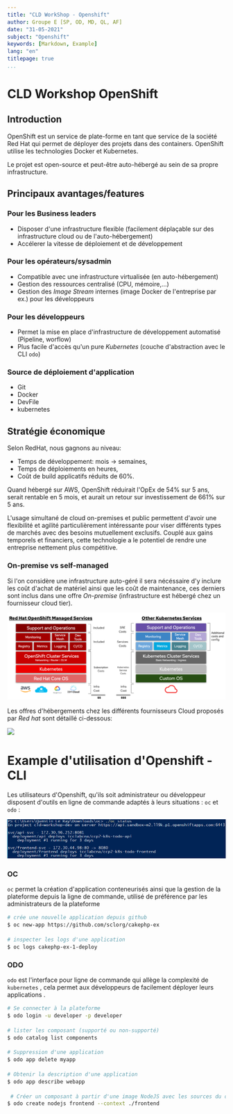 ```yaml
---
title: "CLD WorkShop - Openshift"
author: Groupe E [SP, OD, MD, QL, AF] 
date: "31-05-2021"
subject: "Openshift"
keywords: [Markdown, Example]
lang: "en"
titlepage: true
...
```


# CLD Workshop OpenShift

## Introduction
OpenShift est un service de plate-forme en tant que service de la société Red Hat qui permet de déployer des projets dans des containers. OpenShift utilise les technologies Docker et Kubernetes.

Le projet est open-source et peut-être auto-hébergé au sein de sa propre infrastructure.

## Principaux avantages/features

### Pour les Business leaders

- Disposer d'une infrastructure flexible (facilement déplaçable sur des infrastructure cloud ou de l'auto-hébergement)
- Accélerer la vitesse de déploiement et de développement

### Pour les opérateurs/sysadmin

- Compatible avec une infrastructure virtualisée (en auto-hébergement)
- Gestion des ressources centralisé (CPU, mémoire,...) 
- Gestion des *Image Stream* internes (image Docker de l'entreprise par ex.) pour les développeurs

### Pour les développeurs

- Permet la mise en place d'infrastructure de développement automatisé (Pipeline, worflow)
- Plus facile d'accès qu'un pure *Kubernetes* (couche d'abstraction avec le CLI ``odo``)

### Source de déploiement d'application

- Git
- Docker
- DevFile
- kubernetes

## Stratégie économique

Selon RedHat, nous gagnons au niveau:

- Temps de développement: mois -> semaines,
- Temps de déploiements en heures,
- Coût de build applicatifs réduits de 60%.

Quand hébergé sur AWS, OpenShift réduirait l'OpEx de 54% sur 5 ans, serait rentable en 5 mois, et aurait un retour sur investissement de 661% sur 5 ans.

L'usage simultané de cloud on-premises et public permettent d'avoir une flexibilité et agilité particulièrement intéressante pour viser différents types de marchés avec des besoins mutuellement exclusifs. Couplé aux gains temporels et financiers, cette technologie a le potentiel de rendre une entreprise nettement plus compétitive.

### On-premise vs self-managed

Si l'on considère une infrastructure auto-géré il sera nécéssaire d'y inclure les coût d'achat de matériel ainsi que les coût de maintenance, ces derniers sont inclus dans une offre *On-premise* (infrastructure est hébergé chez un fournisseur cloud tier).



![](./TCO-Oct-Final.png)



Les offres d'hébergements chez les différents fournisseurs Cloud proposés par _Red hat_ sont détaillé ci-dessous:

![](./pricing_cut.png)

# Example d'utilisation d'Openshift - CLI

Les utilisateurs d'Openshift, qu'ils soit administrateur ou développeur disposent d'outils en ligne de commande adaptés à leurs situations : ``oc`` et ``odo`` :

![](./oc.png)

### OC

``oc`` permet la création d'application conteneurisés ainsi que la gestion de la plateforme depuis la ligne de commande, utilisé de préférence par les administrateurs de la plateforme

```bash
# crée une nouvelle application depuis github
$ oc new-app https://github.com/sclorg/cakephp-ex

# inspecter les logs d'une application
$ oc logs cakephp-ex-1-deploy
```



### ODO

``odo`` est l'interface pour ligne de commande qui allège la complexité de ``kubernetes`` , cela permet aux développeurs de facilement déployer leurs applications .

```bash
# Se connecter à la plateforme
$ odo login -u developer -p developer

# lister les composant (supporté ou non-supporté)
$ odo catalog list components

# Suppression d'une application
$ odo app delete myapp

# Obtenir la description d'une application
$ odo app describe webapp

 # Créer un composant à partir d'une image NodeJS avec les sources du dossier "frontend"
$ odo create nodejs frontend --context ./frontend

```



